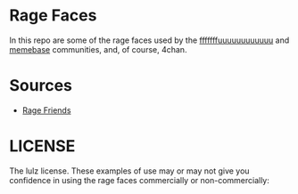 # Rage Faces

In this repo are some of the rage faces used by the
[fffffffuuuuuuuuuuuu](http://www.reddit.com/r/fffffffuuuuuuuuuuuu)
and [memebase](http://memebase.com) communities, and, of
course, 4chan.

# Sources

* [Rage Friends](http://redct.info/reddit/ragefriends/)

# LICENSE

The lulz license. These examples of use may or may not give you confidence in
using the rage faces commercially or non-commercially:
